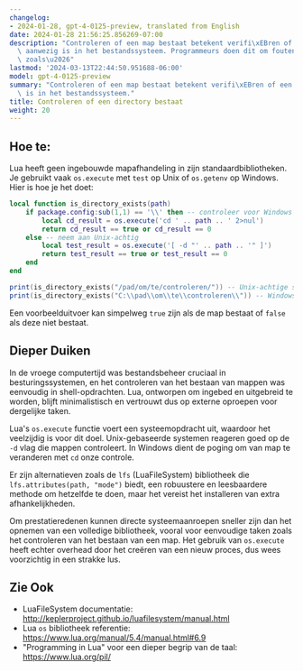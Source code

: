 ```yaml
---
changelog:
- 2024-01-28, gpt-4-0125-preview, translated from English
date: 2024-01-28 21:56:25.856269-07:00
description: "Controleren of een map bestaat betekent verifi\xEBren of een folder\
  \ aanwezig is in het bestandssysteem. Programmeurs doen dit om fouten te voorkomen,\
  \ zoals\u2026"
lastmod: '2024-03-13T22:44:50.951688-06:00'
model: gpt-4-0125-preview
summary: "Controleren of een map bestaat betekent verifi\xEBren of een folder aanwezig\
  \ is in het bestandssysteem."
title: Controleren of een directory bestaat
weight: 20
---
```


## Hoe te:
Lua heeft geen ingebouwde mapafhandeling in zijn standaardbibliotheken. Je gebruikt vaak `os.execute` met `test` op Unix of `os.getenv` op Windows. Hier is hoe je het doet:

```lua
local function is_directory_exists(path)
    if package.config:sub(1,1) == '\\' then -- controleer voor Windows
        local cd_result = os.execute('cd ' .. path .. ' 2>nul')
        return cd_result == true or cd_result == 0
    else -- neem aan Unix-achtig
        local test_result = os.execute('[ -d "' .. path .. '" ]')
        return test_result == true or test_result == 0
    end
end

print(is_directory_exists("/pad/om/te/controleren/")) -- Unix-achtige systemen
print(is_directory_exists("C:\\pad\\om\\te\\controleren\\")) -- Windows systemen
```

Een voorbeelduitvoer kan simpelweg `true` zijn als de map bestaat of `false` als deze niet bestaat.

## Dieper Duiken
In de vroege computertijd was bestandsbeheer cruciaal in besturingssystemen, en het controleren van het bestaan van mappen was eenvoudig in shell-opdrachten. Lua, ontworpen om ingebed en uitgebreid te worden, blijft minimalistisch en vertrouwt dus op externe oproepen voor dergelijke taken.

Lua's `os.execute` functie voert een systeemopdracht uit, waardoor het veelzijdig is voor dit doel. Unix-gebaseerde systemen reageren goed op de `-d` vlag die mappen controleert. In Windows dient de poging om van map te veranderen met `cd` onze controle.

Er zijn alternatieven zoals de `lfs` (LuaFileSystem) bibliotheek die `lfs.attributes(path, "mode")` biedt, een robuustere en leesbaardere methode om hetzelfde te doen, maar het vereist het installeren van extra afhankelijkheden.

Om prestatieredenen kunnen directe systeemaanroepen sneller zijn dan het opnemen van een volledige bibliotheek, vooral voor eenvoudige taken zoals het controleren van het bestaan van een map. Het gebruik van `os.execute` heeft echter overhead door het creëren van een nieuw proces, dus wees voorzichtig in een strakke lus.

## Zie Ook
- LuaFileSystem documentatie: http://keplerproject.github.io/luafilesystem/manual.html
- Lua `os` bibliotheek referentie: https://www.lua.org/manual/5.4/manual.html#6.9
- "Programming in Lua" voor een dieper begrip van de taal: https://www.lua.org/pil/
